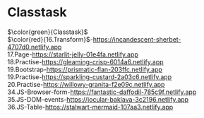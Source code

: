 # Classtask
$\color{green}{Classtask}$ <br>
$\color{red}{16.Transform}$-https://incandescent-sherbet-4707d0.netlify.app <br>
17.Page-https://starlit-jelly-01e4fa.netlify.app <br>
18.Practise-https://gleaming-crisp-6014a6.netlify.app <br>
19.Bootstrap-https://prismatic-flan-203ffc.netlify.app <br>
19.Practise-https://sparkling-custard-2a03c6.netlify.app <br>
20.Practise-https://willowy-granita-f2e09c.netlify.app <br>
34.JS-Browser-form-https://fantastic-daffodil-785c9f.netlify.app <br>
35.JS-DOM-events-https://jocular-baklava-3c2196.netlify.app <br>
36.JS-Table-https://stalwart-mermaid-107aa3.netlify.app <br>


